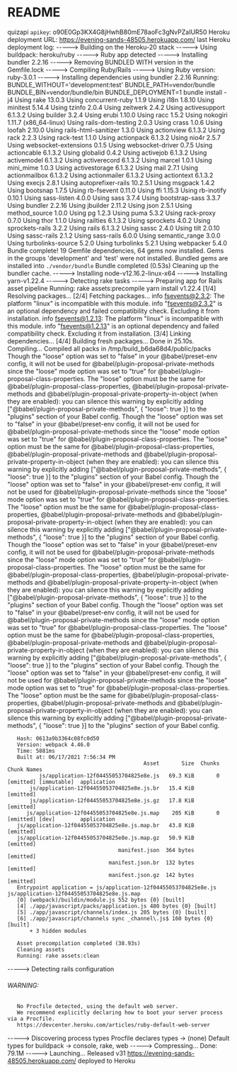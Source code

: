 # README

quizapi `apikey`: o90E0Gp3KX4G8jHwhB80mE78aoFc3gNvPZaIUR50
Heroku deployment URL: https://evening-sands-48505.herokuapp.com/
last Heroku deployment log: 
-----> Building on the Heroku-20 stack
-----> Using buildpack: heroku/ruby
-----> Ruby app detected
-----> Installing bundler 2.2.16
-----> Removing BUNDLED WITH version in the Gemfile.lock
-----> Compiling Ruby/Rails
-----> Using Ruby version: ruby-3.0.1
-----> Installing dependencies using bundler 2.2.16
       Running: BUNDLE_WITHOUT='development:test' BUNDLE_PATH=vendor/bundle BUNDLE_BIN=vendor/bundle/bin BUNDLE_DEPLOYMENT=1 bundle install -j4
       Using rake 13.0.3
       Using concurrent-ruby 1.1.9
       Using i18n 1.8.10
       Using minitest 5.14.4
       Using tzinfo 2.0.4
       Using zeitwerk 2.4.2
       Using activesupport 6.1.3.2
       Using builder 3.2.4
       Using erubi 1.10.0
       Using racc 1.5.2
       Using nokogiri 1.11.7 (x86_64-linux)
       Using rails-dom-testing 2.0.3
       Using crass 1.0.6
       Using loofah 2.10.0
       Using rails-html-sanitizer 1.3.0
       Using actionview 6.1.3.2
       Using rack 2.2.3
       Using rack-test 1.1.0
       Using actionpack 6.1.3.2
       Using nio4r 2.5.7
       Using websocket-extensions 0.1.5
       Using websocket-driver 0.7.5
       Using actioncable 6.1.3.2
       Using globalid 0.4.2
       Using activejob 6.1.3.2
       Using activemodel 6.1.3.2
       Using activerecord 6.1.3.2
       Using marcel 1.0.1
       Using mini_mime 1.0.3
       Using activestorage 6.1.3.2
       Using mail 2.7.1
       Using actionmailbox 6.1.3.2
       Using actionmailer 6.1.3.2
       Using actiontext 6.1.3.2
       Using execjs 2.8.1
       Using autoprefixer-rails 10.2.5.1
       Using msgpack 1.4.2
       Using bootsnap 1.7.5
       Using rb-fsevent 0.11.0
       Using ffi 1.15.3
       Using rb-inotify 0.10.1
       Using sass-listen 4.0.0
       Using sass 3.7.4
       Using bootstrap-sass 3.3.7
       Using bundler 2.2.16
       Using jbuilder 2.11.2
       Using json 2.5.1
       Using method_source 1.0.0
       Using pg 1.2.3
       Using puma 5.3.2
       Using rack-proxy 0.7.0
       Using thor 1.1.0
       Using railties 6.1.3.2
       Using sprockets 4.0.2
       Using sprockets-rails 3.2.2
       Using rails 6.1.3.2
       Using sassc 2.4.0
       Using tilt 2.0.10
       Using sassc-rails 2.1.2
       Using sass-rails 6.0.0
       Using semantic_range 3.0.0
       Using turbolinks-source 5.2.0
       Using turbolinks 5.2.1
       Using webpacker 5.4.0
       Bundle complete! 19 Gemfile dependencies, 64 gems now installed.
       Gems in the groups 'development' and 'test' were not installed.
       Bundled gems are installed into `./vendor/bundle`
       Bundle completed (0.53s)
       Cleaning up the bundler cache.
-----> Installing node-v12.16.2-linux-x64
-----> Installing yarn-v1.22.4
-----> Detecting rake tasks
-----> Preparing app for Rails asset pipeline
       Running: rake assets:precompile
       yarn install v1.22.4
       [1/4] Resolving packages...
       [2/4] Fetching packages...
       info fsevents@2.3.2: The platform "linux" is incompatible with this module.
       info "fsevents@2.3.2" is an optional dependency and failed compatibility check. Excluding it from installation.
       info fsevents@1.2.13: The platform "linux" is incompatible with this module.
       info "fsevents@1.2.13" is an optional dependency and failed compatibility check. Excluding it from installation.
       [3/4] Linking dependencies...
       [4/4] Building fresh packages...
       Done in 25.10s.
       Compiling...
       Compiled all packs in /tmp/build_b6da68d4/public/packs
       Though the "loose" option was set to "false" in your @babel/preset-env config, it will not be used for @babel/plugin-proposal-private-methods since the "loose" mode option was set to "true" for @babel/plugin-proposal-class-properties.
       The "loose" option must be the same for @babel/plugin-proposal-class-properties, @babel/plugin-proposal-private-methods and @babel/plugin-proposal-private-property-in-object (when they are enabled): you can silence this warning by explicitly adding
       	["@babel/plugin-proposal-private-methods", { "loose": true }]
       to the "plugins" section of your Babel config.
       Though the "loose" option was set to "false" in your @babel/preset-env config, it will not be used for @babel/plugin-proposal-private-methods since the "loose" mode option was set to "true" for @babel/plugin-proposal-class-properties.
       The "loose" option must be the same for @babel/plugin-proposal-class-properties, @babel/plugin-proposal-private-methods and @babel/plugin-proposal-private-property-in-object (when they are enabled): you can silence this warning by explicitly adding
       	["@babel/plugin-proposal-private-methods", { "loose": true }]
       to the "plugins" section of your Babel config.
       Though the "loose" option was set to "false" in your @babel/preset-env config, it will not be used for @babel/plugin-proposal-private-methods since the "loose" mode option was set to "true" for @babel/plugin-proposal-class-properties.
       The "loose" option must be the same for @babel/plugin-proposal-class-properties, @babel/plugin-proposal-private-methods and @babel/plugin-proposal-private-property-in-object (when they are enabled): you can silence this warning by explicitly adding
       	["@babel/plugin-proposal-private-methods", { "loose": true }]
       to the "plugins" section of your Babel config.
       Though the "loose" option was set to "false" in your @babel/preset-env config, it will not be used for @babel/plugin-proposal-private-methods since the "loose" mode option was set to "true" for @babel/plugin-proposal-class-properties.
       The "loose" option must be the same for @babel/plugin-proposal-class-properties, @babel/plugin-proposal-private-methods and @babel/plugin-proposal-private-property-in-object (when they are enabled): you can silence this warning by explicitly adding
       	["@babel/plugin-proposal-private-methods", { "loose": true }]
       to the "plugins" section of your Babel config.
       Though the "loose" option was set to "false" in your @babel/preset-env config, it will not be used for @babel/plugin-proposal-private-methods since the "loose" mode option was set to "true" for @babel/plugin-proposal-class-properties.
       The "loose" option must be the same for @babel/plugin-proposal-class-properties, @babel/plugin-proposal-private-methods and @babel/plugin-proposal-private-property-in-object (when they are enabled): you can silence this warning by explicitly adding
       	["@babel/plugin-proposal-private-methods", { "loose": true }]
       to the "plugins" section of your Babel config.
       Though the "loose" option was set to "false" in your @babel/preset-env config, it will not be used for @babel/plugin-proposal-private-methods since the "loose" mode option was set to "true" for @babel/plugin-proposal-class-properties.
       The "loose" option must be the same for @babel/plugin-proposal-class-properties, @babel/plugin-proposal-private-methods and @babel/plugin-proposal-private-property-in-object (when they are enabled): you can silence this warning by explicitly adding
       	["@babel/plugin-proposal-private-methods", { "loose": true }]
       to the "plugins" section of your Babel config.
       
       Hash: 0613a9b3364c08fc0d50
       Version: webpack 4.46.0
       Time: 5881ms
       Built at: 06/17/2021 7:56:34 PM
                                               Asset       Size  Chunks                         Chunk Names
              js/application-12f04455053704825e8e.js   69.3 KiB       0  [emitted] [immutable]  application
           js/application-12f04455053704825e8e.js.br   15.4 KiB          [emitted]              
           js/application-12f04455053704825e8e.js.gz   17.8 KiB          [emitted]              
          js/application-12f04455053704825e8e.js.map    205 KiB       0  [emitted] [dev]        application
       js/application-12f04455053704825e8e.js.map.br   43.8 KiB          [emitted]              
       js/application-12f04455053704825e8e.js.map.gz   50.9 KiB          [emitted]              
                                       manifest.json  364 bytes          [emitted]              
                                    manifest.json.br  132 bytes          [emitted]              
                                    manifest.json.gz  142 bytes          [emitted]              
       Entrypoint application = js/application-12f04455053704825e8e.js js/application-12f04455053704825e8e.js.map
       [0] (webpack)/buildin/module.js 552 bytes {0} [built]
       [4] ./app/javascript/packs/application.js 480 bytes {0} [built]
       [5] ./app/javascript/channels/index.js 205 bytes {0} [built]
       [6] ./app/javascript/channels sync _channel\.js$ 160 bytes {0} [built]
           + 3 hidden modules
       
       Asset precompilation completed (38.93s)
       Cleaning assets
       Running: rake assets:clean
-----> Detecting rails configuration
###### WARNING:
       No Procfile detected, using the default web server.
       We recommend explicitly declaring how to boot your server process via a Procfile.
       https://devcenter.heroku.com/articles/ruby-default-web-server
-----> Discovering process types
       Procfile declares types     -> (none)
       Default types for buildpack -> console, rake, web
-----> Compressing...
       Done: 79.1M
-----> Launching...
       Released v31
       https://evening-sands-48505.herokuapp.com/ deployed to Heroku


